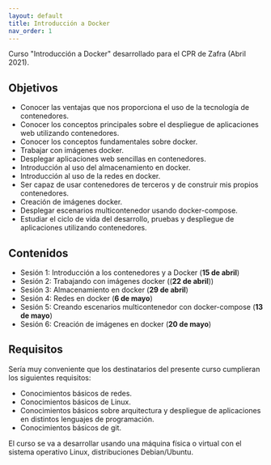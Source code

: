 ```yaml
---
layout: default
title: Introducción a Docker
nav_order: 1
---
```


Curso "Introducción a Docker" desarrollado para el CPR de Zafra (Abril 2021).

## Objetivos

* Conocer las ventajas que nos proporciona el uso de la tecnología de contenedores.
* Conocer los conceptos principales sobre el despliegue de aplicaciones web utilizando contenedores.
* Conocer los conceptos fundamentales sobre docker.
* Trabajar con imágenes docker.
* Desplegar aplicaciones web sencillas en contenedores.
* Introducción al uso del almacenamiento en docker.
* Introducción al uso de la redes en docker.
* Ser capaz de usar contenedores de terceros y de construir mis propios contenedores.    
* Creación de imágenes docker.
* Desplegar escenarios multicontenedor usando docker-compose.
* Estudiar el ciclo de vida del desarrollo, pruebas y despliegue de aplicaciones utilizando contenedores.

## Contenidos

* Sesión 1: Introducción a los contenedores y a Docker (**15 de abril**)
* Sesión 2: Trabajando con imágenes docker ((**22 de abril**))
* Sesión 3: Almacenamiento en docker (**29 de abril**)
* Sesión 4: Redes en docker (**6 de mayo**)
* Sesión 5: Creando escenarios multicontenedor con docker-compose (**13 de mayo**)
* Sesión 6: Creación de imágenes en docker (**20 de mayo**)

## Requisitos

Sería muy conveniente que los destinatarios del presente curso cumplieran los siguientes requisitos:

* Conocimientos básicos de redes.
* Conocimientos básicos de Linux.
* Conocimientos básicos sobre arquitectura y despliegue de aplicaciones en distintos lenguajes de programación.
* Conocimientos básicos de git.

El curso se va a desarrollar usando una máquina física o virtual con el sistema operativo Linux, distribuciones Debian/Ubuntu.

